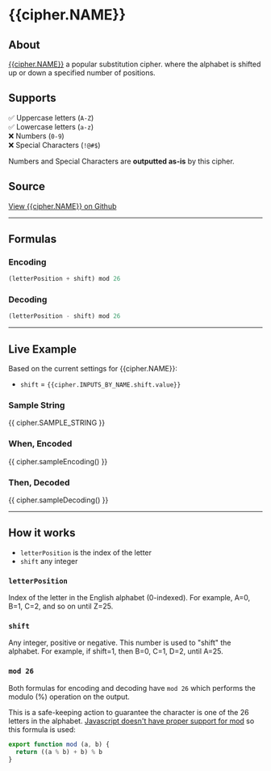 # {{cipher.NAME}}

## About
[{{cipher.NAME}}](http://en.wikipedia.org/wiki/Caesar_cipher) a popular substitution cipher.
where the alphabet is shifted up or down a specified number of positions.

## Supports
✅ Uppercase letters (`A-Z`) \
✅ Lowercase letters (`a-z`) \
❌ Numbers (`0-9`) \
❌ Special Characters (`!@#$`)

Numbers and Special Characters are **outputted as-is** by this cipher.

## Source
[View {{cipher.NAME}} on Github](https://github.com/thalida/ciphers.codes/blob/master/src/ciphers/affine/affine.js)

---

## Formulas

### Encoding
```js
(letterPosition + shift) mod 26
```

### Decoding
```js
(letterPosition - shift) mod 26
```

---

## Live Example
Based on the current settings for {{cipher.NAME}}:
- `shift` = `{{cipher.INPUTS_BY_NAME.shift.value}}`

### Sample String
{{ cipher.SAMPLE_STRING }}

### When, **Encoded**
{{ cipher.sampleEncoding() }}

### Then, **Decoded**
{{ cipher.sampleDecoding() }}

---

## How it works
- `letterPosition` is the index of the letter
- `shift` any integer

### `letterPosition`
Index of the letter in the English alphabet (0-indexed). For example,
A=0, B=1, C=2, and so on until Z=25.

### `shift`
Any integer, positive or negative. This number is used to "shift" the alphabet.
For example, if shift=1, then B=0, C=1, D=2, until A=25.

### `mod 26`
Both formulas for encoding and decoding have `mod 26` which performs the modulo (%)
operation on the output.

This is a safe-keeping action to guarantee the character is one of the 26
letters in the alphabet. [Javascript doesn't have proper support for mod](https://dev.to/maurobringolf/a-neat-trick-to-compute-modulo-of-negative-numbers-111e) so this formula is used:
```js
export function mod (a, b) {
  return ((a % b) + b) % b
}
```
